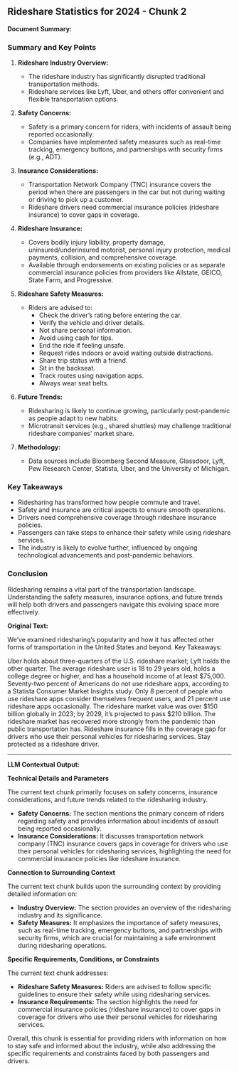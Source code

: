 ## Rideshare Statistics for 2024 - Chunk 2

**Document Summary:**

### Summary and Key Points

1. **Rideshare Industry Overview:**
   - The rideshare industry has significantly disrupted traditional transportation methods.
   - Rideshare services like Lyft, Uber, and others offer convenient and flexible transportation options.

2. **Safety Concerns:**
   - Safety is a primary concern for riders, with incidents of assault being reported occasionally.
   - Companies have implemented safety measures such as real-time tracking, emergency buttons, and partnerships with security firms (e.g., ADT).

3. **Insurance Considerations:**
   - Transportation Network Company (TNC) insurance covers the period when there are passengers in the car but not during waiting or driving to pick up a customer.
   - Rideshare drivers need commercial insurance policies (rideshare insurance) to cover gaps in coverage.

4. **Rideshare Insurance:**
   - Covers bodily injury liability, property damage, uninsured/underinsured motorist, personal injury protection, medical payments, collision, and comprehensive coverage.
   - Available through endorsements on existing policies or as separate commercial insurance policies from providers like Allstate, GEICO, State Farm, and Progressive.

5. **Rideshare Safety Measures:**
   - Riders are advised to:
     - Check the driver’s rating before entering the car.
     - Verify the vehicle and driver details.
     - Not share personal information.
     - Avoid using cash for tips.
     - End the ride if feeling unsafe.
     - Request rides indoors or avoid waiting outside distractions.
     - Share trip status with a friend.
     - Sit in the backseat.
     - Track routes using navigation apps.
     - Always wear seat belts.

6. **Future Trends:**
   - Ridesharing is likely to continue growing, particularly post-pandemic as people adapt to new habits.
   - Microtransit services (e.g., shared shuttles) may challenge traditional rideshare companies' market share.

7. **Methodology:**
   - Data sources include Bloomberg Second Measure, Glassdoor, Lyft, Pew Research Center, Statista, Uber, and the University of Michigan.

### Key Takeaways

- Ridesharing has transformed how people commute and travel.
- Safety and insurance are critical aspects to ensure smooth operations.
- Drivers need comprehensive coverage through rideshare insurance policies.
- Passengers can take steps to enhance their safety while using rideshare services.
- The industry is likely to evolve further, influenced by ongoing technological advancements and post-pandemic behaviors.

### Conclusion

Ridesharing remains a vital part of the transportation landscape. Understanding the safety measures, insurance options, and future trends will help both drivers and passengers navigate this evolving space more effectively.

**Original Text:**

We’ve examined ridesharing’s popularity and how it has affected other forms of transportation in the United States and beyond. Key Takeaways:

Uber holds about three-quarters of the U.S. rideshare market; Lyft holds the other quarter. The average rideshare user is 18 to 29 years old, holds a college degree or higher, and has a household income of at least $75,000. Seventy-two percent of Americans do not use rideshare apps, according to a Statista Consumer Market Insights study. Only 8 percent of people who use rideshare apps consider themselves frequent users, and 21 percent use rideshare apps occasionally. The rideshare market value was over $150 billion globally in 2023; by 2029, it’s projected to pass $210 billion. The rideshare market has recovered more strongly from the pandemic than public transportation has. Rideshare insurance fills in the coverage gap for drivers who use their personal vehicles for ridesharing services. Stay protected as a rideshare driver.

---

**LLM Contextual Output:**

**Technical Details and Parameters**

The current text chunk primarily focuses on safety concerns, insurance considerations, and future trends related to the ridesharing industry.

- **Safety Concerns:** The section mentions the primary concern of riders regarding safety and provides information about incidents of assault being reported occasionally.
- **Insurance Considerations:** It discusses transportation network company (TNC) insurance covers gaps in coverage for drivers who use their personal vehicles for ridesharing services, highlighting the need for commercial insurance policies like rideshare insurance.

**Connection to Surrounding Context**

The current text chunk builds upon the surrounding context by providing detailed information on:

- **Industry Overview:** The section provides an overview of the ridesharing industry and its significance.
- **Safety Measures:** It emphasizes the importance of safety measures, such as real-time tracking, emergency buttons, and partnerships with security firms, which are crucial for maintaining a safe environment during ridesharing operations.

**Specific Requirements, Conditions, or Constraints**

The current text chunk addresses:

- **Rideshare Safety Measures:** Riders are advised to follow specific guidelines to ensure their safety while using ridesharing services.
- **Insurance Requirements:** The section highlights the need for commercial insurance policies (rideshare insurance) to cover gaps in coverage for drivers who use their personal vehicles for ridesharing services.

Overall, this chunk is essential for providing riders with information on how to stay safe and informed about the industry, while also addressing the specific requirements and constraints faced by both passengers and drivers.
